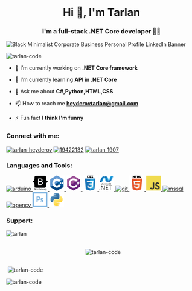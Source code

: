 <h1 align="center">Hi 👋, I'm Tarlan</h1>
<h3 align="center">I'm a full-stack .NET Core developer 👨‍💻</h3>

![Black Minimalist Corporate Business Personal Profile LinkedIn Banner](https://user-images.githubusercontent.com/116623399/212419538-ab6cca2a-0411-4b9e-90fc-f191e58d84bd.png)

<p align="left"> <img src="https://komarev.com/ghpvc/?username=tarlan-code&label=Profile%20views&color=0e75b6&style=flat" alt="tarlan-code" /> </p>

- 🔭 I’m currently working on **.NET Core framework**

- 🌱 I’m currently learning **API in .NET Core**

- 💬 Ask me about **C#,Python,HTML,CSS**

- 📫 How to reach me **heyderovtarlan@gmail.com**

- ⚡ Fun fact **I think I'm funny**

<h3 align="left">Connect with me:</h3>
<p align="left">
<a href="https://linkedin.com/in/tarlan-heyderov" target="blank"><img align="center" src="https://raw.githubusercontent.com/rahuldkjain/github-profile-readme-generator/master/src/images/icons/Social/linked-in-alt.svg" alt="tarlan-heyderov" height="30" width="40" /></a>
<a href="https://stackoverflow.com/users/19422132" target="blank"><img align="center" src="https://raw.githubusercontent.com/rahuldkjain/github-profile-readme-generator/master/src/images/icons/Social/stack-overflow.svg" alt="19422132" height="30" width="40" /></a>
<a href="https://www.hackerrank.com/tarlan_1907" target="blank"><img align="center" src="https://raw.githubusercontent.com/rahuldkjain/github-profile-readme-generator/master/src/images/icons/Social/hackerrank.svg" alt="tarlan_1907" height="30" width="40" /></a>
</p>

<h3 align="left">Languages and Tools:</h3>
<p align="left"> <a href="https://www.arduino.cc/" target="_blank" rel="noreferrer"> <img src="https://cdn.worldvectorlogo.com/logos/arduino-1.svg" alt="arduino" width="40" height="40"/> </a> <a href="https://getbootstrap.com" target="_blank" rel="noreferrer"> <img src="https://raw.githubusercontent.com/devicons/devicon/master/icons/bootstrap/bootstrap-plain-wordmark.svg" alt="bootstrap" width="40" height="40"/> </a> <a href="https://www.w3schools.com/cpp/" target="_blank" rel="noreferrer"> <img src="https://raw.githubusercontent.com/devicons/devicon/master/icons/cplusplus/cplusplus-original.svg" alt="cplusplus" width="40" height="40"/> </a> <a href="https://www.w3schools.com/cs/" target="_blank" rel="noreferrer"> <img src="https://raw.githubusercontent.com/devicons/devicon/master/icons/csharp/csharp-original.svg" alt="csharp" width="40" height="40"/> </a> <a href="https://www.w3schools.com/css/" target="_blank" rel="noreferrer"> <img src="https://raw.githubusercontent.com/devicons/devicon/master/icons/css3/css3-original-wordmark.svg" alt="css3" width="40" height="40"/> </a> <a href="https://dotnet.microsoft.com/" target="_blank" rel="noreferrer"> <img src="https://raw.githubusercontent.com/devicons/devicon/master/icons/dot-net/dot-net-original-wordmark.svg" alt="dotnet" width="40" height="40"/> </a> <a href="https://git-scm.com/" target="_blank" rel="noreferrer"> <img src="https://www.vectorlogo.zone/logos/git-scm/git-scm-icon.svg" alt="git" width="40" height="40"/> </a> <a href="https://www.w3.org/html/" target="_blank" rel="noreferrer"> <img src="https://raw.githubusercontent.com/devicons/devicon/master/icons/html5/html5-original-wordmark.svg" alt="html5" width="40" height="40"/> </a> <a href="https://developer.mozilla.org/en-US/docs/Web/JavaScript" target="_blank" rel="noreferrer"> <img src="https://raw.githubusercontent.com/devicons/devicon/master/icons/javascript/javascript-original.svg" alt="javascript" width="40" height="40"/> </a> <a href="https://www.microsoft.com/en-us/sql-server" target="_blank" rel="noreferrer"> <img src="https://www.svgrepo.com/show/303229/microsoft-sql-server-logo.svg" alt="mssql" width="40" height="40"/> </a> <a href="https://opencv.org/" target="_blank" rel="noreferrer"> <img src="https://www.vectorlogo.zone/logos/opencv/opencv-icon.svg" alt="opencv" width="40" height="40"/> </a> <a href="https://www.photoshop.com/en" target="_blank" rel="noreferrer"> <img src="https://raw.githubusercontent.com/devicons/devicon/master/icons/photoshop/photoshop-line.svg" alt="photoshop" width="40" height="40"/> </a> <a href="https://www.python.org" target="_blank" rel="noreferrer"> <img src="https://raw.githubusercontent.com/devicons/devicon/master/icons/python/python-original.svg" alt="python" width="40" height="40"/> </a> </p>

<h3 align="left">Support:</h3>
<p"><a href="https://www.buymeacoffee.com/tarlan"> <img align="left" src="https://cdn.buymeacoffee.com/buttons/v2/default-yellow.png" height="50" width="210" alt="tarlan" /></a></p><br><br>
<div style="display: flex;">
  

 <p><img align="left" src="https://github-readme-stats-tarlan-code.vercel.app/api/top-langs?username=tarlan-code&show_icons=true&locale=en&layout=compact&theme=dark#gh-dark-mode-only" alt="tarlan-code" /></p>
</div>

<p>&nbsp;<img align="center" src="https://github-readme-stats-tarlan-code.vercel.app/api?username=tarlan-code&show_icons=true&locale=en&theme=dark#gh-dark-mode-only" alt="tarlan-code" /></p>

<p><img align="center" src="https://github-readme-streak-stats.herokuapp.com/?user=tarlan-code&theme=dark" alt="tarlan-code" /></p>
